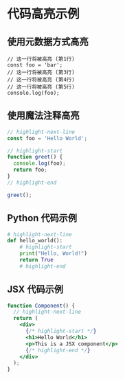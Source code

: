 # 代码高亮示例

## 使用元数据方式高亮

```js{1,3-5}
// 这一行将被高亮 (第1行)
const foo = 'bar';
// 这一行将被高亮 (第3行)
// 这一行将被高亮 (第4行) 
// 这一行将被高亮 (第5行)
console.log(foo);
```

## 使用魔法注释高亮

```js
// highlight-next-line
const foo = 'Hello World';

// highlight-start
function greet() {
  console.log(foo);
  return foo;
}
// highlight-end

greet();
```

## Python 代码示例

```python
# highlight-next-line
def hello_world():
    # highlight-start
    print("Hello, World!")
    return True
    # highlight-end
```

## JSX 代码示例

```jsx
function Component() {
  // highlight-next-line
  return (
    <div>
      {/* highlight-start */}
      <h1>Hello World</h1>
      <p>This is a JSX component</p>
      {/* highlight-end */}
    </div>
  );
}
``` 